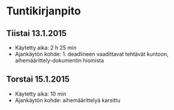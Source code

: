 # Tuntikirjanpito

## Tiistai 13.1.2015
- Käytetty aika: 2 h 25 min
- Ajankäytön kohde: 1. deadlineen vaadittavat tehtävät kuntoon, aihemäärittely-dokumentin hiomista

## Torstai 15.1.2015
- Käytetty aika: 10 min
- Ajankäytön kohde: aihemäärittelyä karsittu
